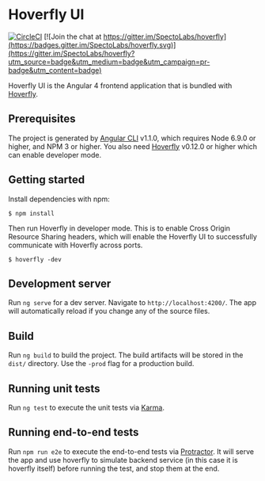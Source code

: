 # Hoverfly UI

[![CircleCI](https://circleci.com/gh/SpectoLabs/hoverfly-ui.svg?style=shield)](https://circleci.com/gh/SpectoLabs/hoverfly-ui) [![Join the chat at https://gitter.im/SpectoLabs/hoverfly](https://badges.gitter.im/SpectoLabs/hoverfly.svg)](https://gitter.im/SpectoLabs/hoverfly?utm_source=badge&utm_medium=badge&utm_campaign=pr-badge&utm_content=badge)

Hoverfly UI is the Angular 4 frontend application that is bundled with [Hoverfly](https://github.com/SpectoLabs/hoverfly).

## Prerequisites
The project is generated by [Angular CLI](https://github.com/angular/angular-cli) v1.1.0, which requires Node 6.9.0 or higher, and NPM 3 or higher.
You also need [Hoverfly](https://github.com/SpectoLabs/hoverfly) v0.12.0 or higher which can enable developer mode.

## Getting started
Install dependencies with npm: 
```
$ npm install
```
Then run Hoverfly in developer mode. This is to enable Cross Origin Resource Sharing headers, which will enable the Hoverfly UI to successfully communicate with Hoverfly across ports.

```
$ hoverfly -dev
```

## Development server

Run `ng serve` for a dev server. Navigate to `http://localhost:4200/`. The app will automatically reload if you change any of the source files.

## Build

Run `ng build` to build the project. The build artifacts will be stored in the `dist/` directory. Use the `-prod` flag for a production build.

## Running unit tests

Run `ng test` to execute the unit tests via [Karma](https://karma-runner.github.io).

## Running end-to-end tests

Run `npm run e2e` to execute the end-to-end tests via [Protractor](http://www.protractortest.org/).
It will serve the app and use hoverfly to simulate backend service (in this case it is hoverfly itself) before running the test, and stop them at the end. 